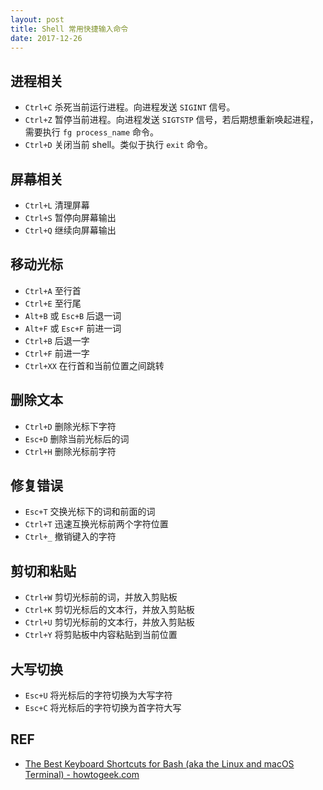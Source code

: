 ```yaml
---
layout: post
title: Shell 常用快捷输入命令
date: 2017-12-26
---
```


## 进程相关

- `Ctrl+C` 杀死当前运行进程。向进程发送 `SIGINT` 信号。
- `Ctrl+Z` 暂停当前进程。向进程发送 `SIGTSTP` 信号，若后期想重新唤起进程，需要执行 `fg process_name` 命令。
- `Ctrl+D` 关闭当前 shell。类似于执行 `exit` 命令。

## 屏幕相关

- `Ctrl+L` 清理屏幕
- `Ctrl+S` 暂停向屏幕输出
- `Ctrl+Q` 继续向屏幕输出

## 移动光标

- `Ctrl+A` 至行首
- `Ctrl+E` 至行尾
- `Alt+B` 或 `Esc+B` 后退一词
- `Alt+F` 或 `Esc+F` 前进一词
- `Ctrl+B` 后退一字
- `Ctrl+F` 前进一字
- `Ctrl+XX` 在行首和当前位置之间跳转

## 删除文本

- `Ctrl+D` 删除光标下字符
- `Esc+D` 删除当前光标后的词
- `Ctrl+H` 删除光标前字符

## 修复错误

- `Esc+T` 交换光标下的词和前面的词
- `Ctrl+T` 迅速互换光标前两个字符位置
- `Ctrl+_` 撤销键入的字符

## 剪切和粘贴

- `Ctrl+W` 剪切光标前的词，并放入剪贴板
- `Ctrl+K` 剪切光标后的文本行，并放入剪贴板
- `Ctrl+U` 剪切光标前的文本行，并放入剪贴板
- `Ctrl+Y` 将剪贴板中内容粘贴到当前位置

## 大写切换

- `Esc+U` 将光标后的字符切换为大写字符
- `Esc+C` 将光标后的字符切换为首字符大写

## REF

- [The Best Keyboard Shortcuts for Bash (aka the Linux and macOS Terminal) - howtogeek.com][shell]

[shell]: https://www.howtogeek.com/howto/ubuntu/keyboard-shortcuts-for-bash-command-shell-for-ubuntu-debian-suse-redhat-linux-etc/